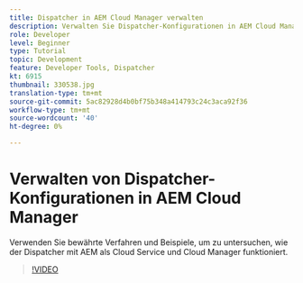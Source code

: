 ```yaml
---
title: Dispatcher in AEM Cloud Manager verwalten
description: Verwalten Sie Dispatcher-Konfigurationen in AEM Cloud Manager.
role: Developer
level: Beginner
type: Tutorial
topic: Development
feature: Developer Tools, Dispatcher
kt: 6915
thumbnail: 330538.jpg
translation-type: tm+mt
source-git-commit: 5ac82928d4b0bf75b348a414793c24c3aca92f36
workflow-type: tm+mt
source-wordcount: '40'
ht-degree: 0%

---
```



# Verwalten von Dispatcher-Konfigurationen in AEM Cloud Manager

Verwenden Sie bewährte Verfahren und Beispiele, um zu untersuchen, wie der Dispatcher mit AEM als Cloud Service und Cloud Manager funktioniert.

>[!VIDEO](https://video.tv.adobe.com/v/330538/?quality=12&learn=on)